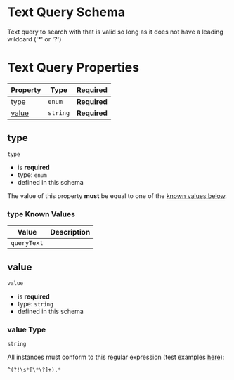 
# Text Query Schema

Text query to search with that is valid so long as it does not have a leading wildcard ('*' or '?')

# Text Query Properties

| Property | Type | Required |
|----------|------|----------|
| [type](#type) | `enum` | **Required** |
| [value](#value) | `string` | **Required** |

## type


`type`

* is **required**
* type: `enum`
* defined in this schema

The value of this property **must** be equal to one of the [known values below](#type-known-values).

### type Known Values
| Value | Description |
|-------|-------------|
| `queryText` |  |




## value


`value`

* is **required**
* type: `string`
* defined in this schema

### value Type


`string`



All instances must conform to this regular expression 
(test examples [here](https://regexr.com/?expression=%5E(%3F!%5Cs*%5B%5C*%5C%3F%5D%2B).*)):
```regex
^(?!\s*[\*\?]+).*
```





